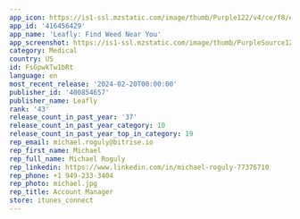 ```yaml
---
app_icon: https://is1-ssl.mzstatic.com/image/thumb/Purple122/v4/ce/f8/e0/cef8e075-7ba8-c43c-8630-f66b675bb1b6/AppIcon-0-0-1x_U007emarketing-0-7-0-85-220.png/1024x1024bb.png
app_id: '416456429'
app_name: 'Leafly: Find Weed Near You'
app_screenshot: https://is1-ssl.mzstatic.com/image/thumb/PurpleSource126/v4/eb/0b/8f/eb0b8f82-392b-7181-0634-9db36c9d2aa9/2d39fb77-d603-4733-bfc5-19aed73e9c26_iOS-6.5in-1242x2688-screen01B.jpg/1242x2688bb.png
category: Medical
country: US
id: FsGpwkTw1bRt
language: en
most_recent_release: '2024-02-20T00:00:00'
publisher_id: '400854657'
publisher_name: Leafly
rank: '43'
release_count_in_past_year: '37'
release_count_in_past_year_category: 10
release_count_in_past_year_top_in_category: 19
rep_email: michael.roguly@bitrise.io
rep_first_name: Michael
rep_full_name: Michael Roguly
rep_linkedin: https://www.linkedin.com/in/michael-roguly-77376710
rep_phone: +1 949-233-3404
rep_photo: michael.jpg
rep_title: Account Manager
store: itunes_connect
---
```

